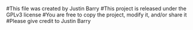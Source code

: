 #This file was created by Justin Barry
#This project is released under the GPLv3 license
#You are free to copy the project, modify it, and/or share it
#Please give credit to Justin Barry
